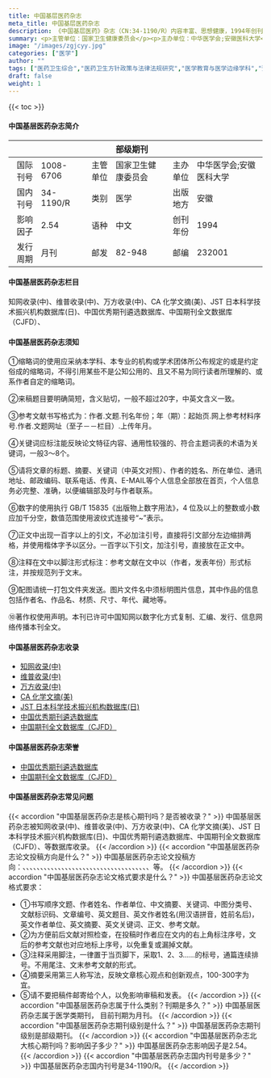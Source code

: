 ```yaml
---
title: 中国基层医药杂志
meta_title: 中国基层医药杂志
description: 《中国基层医药》杂志（CN:34-1190/R）内容丰富、思想健康，1994年创刊，目前以月刊形式发行，刊物对外积极扩大宣传，致力于提高杂志质量与影响。 该杂志以广大基层医药卫生工作者为主要读者对象，报道最新的医药卫生研究成果、基层临床实践经验以及基层卫生管理理念等。 《中国基层医药》杂志办刊宗旨是贯彻党和国家的卫生工作方针政策，贯彻理论与实践、普及与提高相结合的方针，报道最新的医药卫生科研成果和临床实践经验，为提高基层医务人员的业务水平、促进医疗卫生事业的发展服务。该杂志主要刊登基础医学、临床医学、预防医学、公共卫生、医院管理等方面的研究成果和经验交流。同时，还设有“专家论坛”、“综述”、“论著”、“临床研究”、“经验交流”、“病例报告”等栏目，以满足不同读者的需求。 《中国基层医药》杂志拥有一支包括国内外知名专家在内的编委会队伍，为保证期刊的学术水平和质量提供了有力的支持。同时，该杂志还与多个国际医药卫生组织建立了合作关系，为促进中外医药卫生技术的交流与合作做出了贡献。
summary: <p>主管单位：国家卫生健康委员会</p><p>主办单位：中华医学会;安徽医科大学</p><p>发行级别：部级期刊</p><p>发行周期：月刊</p>
image: "/images/zgjcyy.jpg"
categories: ["医学"]
author: ""
tags: ["医药卫生综合","医药卫生方针政策与法律法规研究","医学教育与医学边缘学科","预防医学与卫生学","中医学","中药学","中西医结合","基础医学","临床医学","感染性疾病及传染病","心血管系统疾病","呼吸系统疾病","消化系统疾病","内分泌腺及全身性疾病","外科学","泌尿科学","妇产科学","儿科学","神经病学","精神病学","肿瘤学","眼科与耳鼻咽喉科","口腔科学","皮肤病与性病","特种医学","急救医学","军事医学与卫生","药学","生物医学工程",]
draft: false
weight: 1
---
```


{{< toc >}}

#### 中国基层医药杂志简介
|               |                               |               | 部级期刊        |               |                           |
| ------------: | :---------------------------- | ------------: | :---------------------------- | ------------: | :------------------------ |
| 国际刊号      | 1008-6706   | 主管单位      | 国家卫生健康委员会     | 主办单位      | 中华医学会;安徽医科大学     |
| 国内刊号      | 34-1190/R        | 类别          | 医学       | 出版地方      | 安徽           |
| 影响因子      | 2.54        | 语种          | 中文             | 创刊年份      | 1994    |
| 发行周期      | 月刊    | 邮发          | 82-948              | 邮编          | 232001      |

#### 中国基层医药杂志栏目
<span>知网收录(中)</span>、<span>维普收录(中)</span>、<span>万方收录(中)</span>、<span>CA 化学文摘(美)</span>、<span>JST 日本科学技术振兴机构数据库(日)</span>、<span>中国优秀期刊遴选数据库</span>、<span>中国期刊全文数据库（CJFD）</span>、

#### 中国基层医药杂志须知
<p><p>
	①缩略词的使用应采纳本学科、本专业的机构或学术团体所公布规定的或是约定俗成的缩略词，不得引用某些不是公知公用的、且又不易为同行读者所理解的、或系作者自定的缩略词。
</p><p>
	②来稿题目要明确简短，含义贴切，一般不超过20字，中英文含义一致。
</p><p>
	③参考文献书写格式为：作者.文题.刊名年份；年（期）：起始页.网上参考材料序号.作者.文题网址（至子－－栏目）.上传年月。
</p><p>
	④关键词应标注能反映论文特征内容、通用性较强的、符合主题词表的术语为关键词，一般3～8个。
</p><p>
	⑤请将文章的标题、摘要、关键词（中英文对照）、作者的姓名、所在单位、通讯地址、邮政编码、联系电话、传真、E-MAIL等个人信息全部放在首页，个人信息务必完整、准确，以便编辑部及时与作者联系。
</p><p>
	⑥数字的使用执行 GB/T 15835《出版物上数字用法》，4 位及以上的整数或小数应加千分空，数值范围使用波纹式连接号“~”表示。
</p><p>
	⑦正文中出现一百字以上的引文，不必加注引号，直接将引文部分左边缩排两格，并使用楷体字予以区分。一百字以下引文，加注引号，直接放在正文中。
</p><p>
	⑧注释在文中以脚注形式标注：参考文献在文中以（作者，发表年份）形式标注，并按规范列于文末。
</p><p>
	⑨配图请统一打包文件夹发送。图片文件名中须标明图片信息，其中作品的信息包括作者名、作品名、材质、尺寸、年代、藏地等。
</p><p>
	⑩著作权使用声明。本刊已许可中国知网以数字化方式复制、汇编、发行、信息网络传播本刊全文。
</p></p>


#### 中国基层医药杂志收录
<ul>
    <li class="inline-block">
        <a class="bg-theme-light hover:bg-primary dark:bg-darkmode-theme-light dark:hover:bg-darkmode-primary dark:hover:text-dark m-1 block rounded px-3 py-1 hover:text-white" href="#中国基层医药杂志收录">
        知网收录(中)
        </a>
    </li>
    <li class="inline-block">
        <a class="bg-theme-light hover:bg-primary dark:bg-darkmode-theme-light dark:hover:bg-darkmode-primary dark:hover:text-dark m-1 block rounded px-3 py-1 hover:text-white" href="#中国基层医药杂志收录">
        维普收录(中)
        </a>
    </li>
    <li class="inline-block">
        <a class="bg-theme-light hover:bg-primary dark:bg-darkmode-theme-light dark:hover:bg-darkmode-primary dark:hover:text-dark m-1 block rounded px-3 py-1 hover:text-white" href="#中国基层医药杂志收录">
        万方收录(中)
        </a>
    </li>
    <li class="inline-block">
        <a class="bg-theme-light hover:bg-primary dark:bg-darkmode-theme-light dark:hover:bg-darkmode-primary dark:hover:text-dark m-1 block rounded px-3 py-1 hover:text-white" href="#中国基层医药杂志收录">
        CA 化学文摘(美)
        </a>
    </li>
    <li class="inline-block">
        <a class="bg-theme-light hover:bg-primary dark:bg-darkmode-theme-light dark:hover:bg-darkmode-primary dark:hover:text-dark m-1 block rounded px-3 py-1 hover:text-white" href="#中国基层医药杂志收录">
        JST 日本科学技术振兴机构数据库(日)
        </a>
    </li>
    <li class="inline-block">
        <a class="bg-theme-light hover:bg-primary dark:bg-darkmode-theme-light dark:hover:bg-darkmode-primary dark:hover:text-dark m-1 block rounded px-3 py-1 hover:text-white" href="#中国基层医药杂志收录">
        中国优秀期刊遴选数据库
        </a>
    </li>
    <li class="inline-block">
        <a class="bg-theme-light hover:bg-primary dark:bg-darkmode-theme-light dark:hover:bg-darkmode-primary dark:hover:text-dark m-1 block rounded px-3 py-1 hover:text-white" href="#中国基层医药杂志收录">
        中国期刊全文数据库（CJFD）
        </a>
    </li>
</ul>



#### 中国基层医药杂志荣誉
<ul>
    <li class="inline-block">
        <a class="bg-theme-light hover:bg-primary dark:bg-darkmode-theme-light dark:hover:bg-darkmode-primary dark:hover:text-dark m-1 block rounded px-3 py-1 hover:text-white" href="#中国基层医药杂志荣誉">
        中国优秀期刊遴选数据库
        </a>
    </li>
    <li class="inline-block">
        <a class="bg-theme-light hover:bg-primary dark:bg-darkmode-theme-light dark:hover:bg-darkmode-primary dark:hover:text-dark m-1 block rounded px-3 py-1 hover:text-white" href="#中国基层医药杂志荣誉">
        中国期刊全文数据库（CJFD）
        </a>
    </li>
</ul>












#### 中国基层医药杂志常见问题
{{< accordion "中国基层医药杂志是核心期刊吗？是否被收录？" >}}
中国基层医药杂志被知网收录(中)、维普收录(中)、万方收录(中)、CA 化学文摘(美)、JST 日本科学技术振兴机构数据库(日)、中国优秀期刊遴选数据库、中国期刊全文数据库（CJFD）、等数据库收录。
{{< /accordion >}}
{{< accordion "中国基层医药杂志论文投稿方向是什么？" >}}
中国基层医药杂志论文投稿方向：、、、、、、、、、、、、、、、、、、、、、、、、、、、、、、、、、、、、等。
{{< /accordion >}}
{{< accordion "中国基层医药杂志论文格式要求是什么？" >}}
中国基层医药杂志论文格式要求：
- ①书写顺序文题、作者姓名、作者单位、中文摘要、关键词、中图分类号、文献标识码、文章编号、英文题目、英文作者姓名(用汉语拼音，姓前名后)，英文作者单位、英文摘要、英文关键词、正文、参考文献。
- ②为方便前后文献对照检查，在投稿时作者应在文内的右上角标注序号，文后的参考文献也对应地标上序号，以免重复或漏掉文献。
- ③注释采用脚注，一律置于当页脚下，采取1、2、3……的标号，通篇连续排号。不用尾注、文末参考文献的形式。
- ④摘要采用第三人称写法，反映文章核心观点和创新观点，100-300字为宜。
- ⑤请不要把稿件邮寄给个人，以免影响审稿和发表。
{{< /accordion >}}
{{< accordion "中国基层医药杂志属于什么类别？刊期是多久？" >}}
中国基层医药杂志属于医学类期刊， 目前刊期为月刊。
{{< /accordion >}}
{{< accordion "中国基层医药杂志期刊级别是什么？" >}}
中国基层医药杂志期刊级别是部级期刊。
{{< /accordion >}}
{{< accordion "中国基层医药杂志北大核心期刊吗？影响因子多少？" >}}
中国基层医药杂志影响因子是2.54。
{{< /accordion >}}
{{< accordion "中国基层医药杂志国内刊号是多少？" >}}
中国基层医药杂志国内刊号是34-1190/R。
{{< /accordion >}}